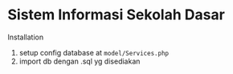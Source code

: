 # Sistem Informasi Sekolah Dasar
Installation<br/>
1. setup config database at `model/Services.php`<br/>
2. import db dengan .sql yg disediakan
